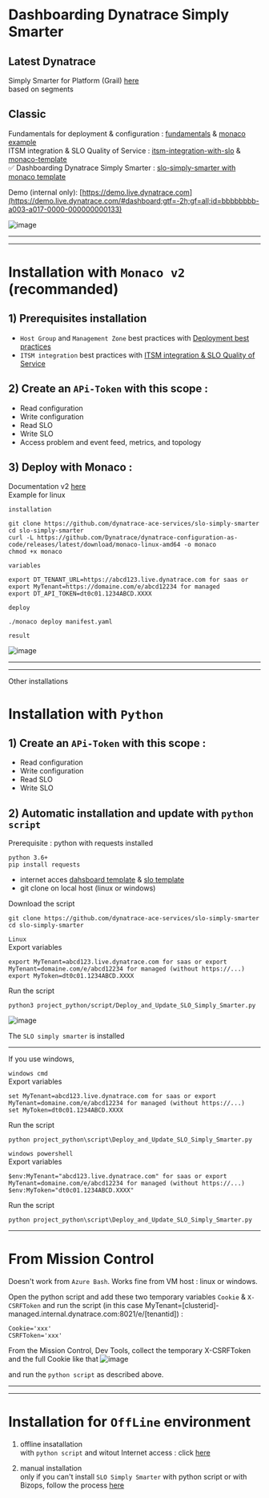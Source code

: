 # Dashboarding Dynatrace Simply Smarter

## Latest Dynatrace
Simply Smarter for Platform (Grail) [here]([url](https://github.com/dynatrace-ace-services/simply_smarter_4_platform))  
based on segments 

## Classic  

Fundamentals for deployment & configuration :  [fundamentals](https://github.com/dynatrace-ace-services/fundamentals/#readme) & [monaco example](https://github.com/dynatrace-ace-services/dynatrace-lab/tree/main/project)      
ITSM integration & SLO Quality of Service : [itsm-integration-with-slo](https://github.com/dynatrace-ace-services/itsm-integration-with-slo#readme) & [monaco-template](https://github.com/dynatrace-ace-services/itsm-integration-with-slo/tree/main/monaco-template#readme)    
✅ Dashboarding Dynatrace Simply Smarter : [slo-simply-smarter with monaco template](https://github.com/dynatrace-ace-services/slo-simply-smarter#readme)  

Demo (internal only): [https://demo.live.dynatrace.com](https://demo.live.dynatrace.com/#dashboard;gtf=-2h;gf=all;id=bbbbbbbb-a003-a017-0000-000000000133)

![image](https://user-images.githubusercontent.com/40337213/217482105-8ad929a7-ce7a-4a7e-b0c4-026886851441.png)

---
---

# Installation with `Monaco v2` (recommanded)

## 1) Prerequisites installation

- `Host Group` and `Management Zone` best practices with [Deployment best practices](https://github.com/dynatrace-ace-services/quickstart-ace-configurator)
- `ITSM integration` best practices with [ITSM integration & SLO Quality of Service](https://github.com/dynatrace-ace-services/easy-itsm-integration/blob/main/Readme.md)


## 2) Create an `APi-Token` with this scope :

 - Read configuration 
 - Write configuration
 - Read SLO
 - Write SLO
 - Access problem and event feed, metrics, and topology


## 3) Deploy with Monaco :

Documentation v2 [here](https://www.dynatrace.com/support/help/manage/configuration-as-code)  
Example for linux 

`installation`  
 
    git clone https://github.com/dynatrace-ace-services/slo-simply-smarter
    cd slo-simply-smarter
    curl -L https://github.com/Dynatrace/dynatrace-configuration-as-code/releases/latest/download/monaco-linux-amd64 -o monaco
    chmod +x monaco
       
`variables`

    export DT_TENANT_URL=https://abcd123.live.dynatrace.com for saas or export MyTenant=https://domaine.com/e/abcd12234 for managed 
    export DT_API_TOKEN=dt0c01.1234ABCD.XXXX
       
`deploy`

    ./monaco deploy manifest.yaml
    
`result`

![image](https://user-images.githubusercontent.com/40337213/230628299-ace2a7f6-1555-4f18-b67d-3f184c83d9d0.png)

---
---
Other installations

# Installation with `Python`

## 1) Create an `APi-Token` with this scope :

 - Read configuration 
 - Write configuration
 - Read SLO
 - Write SLO

## 2) Automatic installation and update with `python script`
Prerequisite : python with requests installed 
 
    python 3.6+
    pip install requests
    
+ internet acces [dahsboard template](https://github.com/JLLormeau/dynatrace_template_fr) & [slo template](https://github.com/dynatrace-ace-services/slo-simply-smarter/tree/main/SLOSimplySmarter/slo)
+ git clone on local host (linux or windows)
  
Download the script

    git clone https://github.com/dynatrace-ace-services/slo-simply-smarter
    cd slo-simply-smarter

`Linux`  
Export variables
     
    export MyTenant=abcd123.live.dynatrace.com for saas or export MyTenant=domaine.com/e/abcd12234 for managed (without https://...)
    export MyToken=dt0c01.1234ABCD.XXXX
    
Run the script 

    python3 project_python/script/Deploy_and_Update_SLO_Simply_Smarter.py
    
   ![image](https://user-images.githubusercontent.com/40337213/211930107-21d89c32-55fa-4dfb-a36d-6ce6b1182ffb.png)  
  
 The `SLO simply smarter` is installed 
 
 ---
 
If you use windows, 

`windows cmd`  
Export variables
     
    set MyTenant=abcd123.live.dynatrace.com for saas or export MyTenant=domaine.com/e/abcd12234 for managed (without https://...)
    set MyToken=dt0c01.1234ABCD.XXXX
    
Run the script 

    python project_python\script\Deploy_and_Update_SLO_Simply_Smarter.py
    
`windows powershell`  
Export variables
     
    $env:MyTenant="abcd123.live.dynatrace.com" for saas or export MyTenant=domaine.com/e/abcd12234 for managed (without https://...)
    $env:MyToken="dt0c01.1234ABCD.XXXX"
    
Run the script 

    python project_python\script\Deploy_and_Update_SLO_Simply_Smarter.py

 ---
 
# From Mission Control 
Doesn't work from `Azure Bash`. Works fine from VM host : linux or windows.  

Open the python script and add these two temporary variables `Cookie` & `X-CSRFToken` and run the script (in this case MyTenant=[clusterid]-managed.internal.dynatrace.com:8021/e/[tenantid])  :  
 
    Cookie='xxx'
    CSRFToken='xxx'
    
From the Mission Control, Dev Tools, collect the temporary X-CSRFToken and the full Cookie like that 
![image](https://user-images.githubusercontent.com/40337213/213934116-62c8eb34-241b-44e3-870b-ea7b0a5b47be.png)

and run the `python script` as described above.

---
---

# Installation for `OffLine` environment

1) offline insatallation   
with `python script` and witout Internet access : click [here](https://github.com/JLLormeau/slo_simply_smarter_offline)

2) manual installation  
only if you can't install `SLO Simply Smarter` with python script or with Bizops, follow the process [here](https://github.com/JLLormeau/slo_simply_smarter_offline/blob/main/Import_Dynatrace_Simply_Smarter_for_OffLine_environment.pdf)



